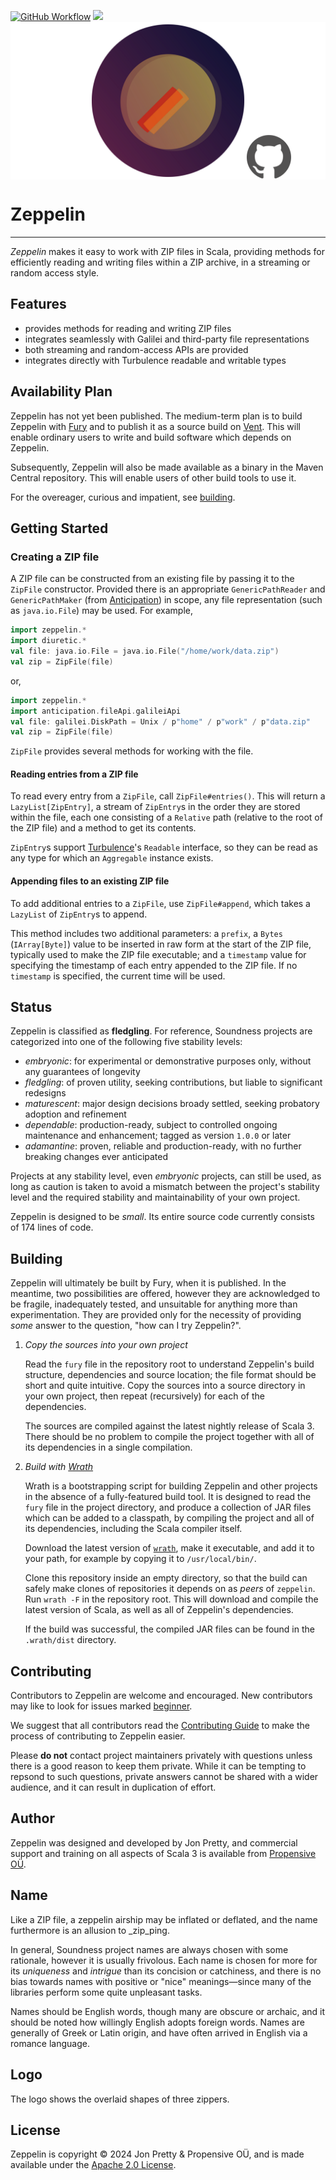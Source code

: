 [<img alt="GitHub Workflow" src="https://img.shields.io/github/actions/workflow/status/propensive/zeppelin/main.yml?style=for-the-badge" height="24">](https://github.com/propensive/zeppelin/actions)
[<img src="https://img.shields.io/discord/633198088311537684?color=8899f7&label=DISCORD&style=for-the-badge" height="24">](https://discord.gg/7b6mpF6Qcf)
<img src="/doc/images/github.png" valign="middle">

# Zeppelin

____

_Zeppelin_ makes it easy to work with ZIP files in Scala, providing methods for efficiently reading
and writing files within a ZIP archive, in a streaming or random access style.

## Features

- provides methods for reading and writing ZIP files
- integrates seamlessly with Galilei and third-party file representations
- both streaming and random-access APIs are provided
- integrates directly with Turbulence readable and writable types


## Availability Plan

Zeppelin has not yet been published. The medium-term plan is to build Zeppelin
with [Fury](https://github.com/propensive/fury) and to publish it as a source build on
[Vent](https://github.com/propensive/vent). This will enable ordinary users to write and build
software which depends on Zeppelin.

Subsequently, Zeppelin will also be made available as a binary in the Maven
Central repository. This will enable users of other build tools to use it.

For the overeager, curious and impatient, see [building](#building).

## Getting Started

### Creating a ZIP file

A ZIP file can be constructed from an existing file by passing it to the `ZipFile` constructor.
Provided there is an appropriate `GenericPathReader` and `GenericPathMaker` (from
[Anticipation](https://github.com/propensive/anticipation)) in scope, any file representation (such
as `java.io.File`) may be used. For example,
```scala
import zeppelin.*
import diuretic.*
val file: java.io.File = java.io.File("/home/work/data.zip")
val zip = ZipFile(file)
```
or,
```scala
import zeppelin.*
import anticipation.fileApi.galileiApi
val file: galilei.DiskPath = Unix / p"home" / p"work" / p"data.zip"
val zip = ZipFile(file)
```

`ZipFile` provides several methods for working with the file.

#### Reading entries from a ZIP file

To read every entry from a `ZipFile`, call `ZipFile#entries()`. This will return a `LazyList[ZipEntry]`, a stream
of `ZipEntry`s in the order they are stored within the file, each one consisting of a `Relative` path (relative to
the root of the ZIP file) and a method to get its contents.

`ZipEntry`s support [Turbulence](https://github.com/propensive/turbulence/)'s `Readable` interface, so they can be
read as any type for which an `Aggregable` instance exists.

#### Appending files to an existing ZIP file

To add additional entries to a `ZipFile`, use `ZipFile#append`, which takes a
`LazyList` of `ZipEntry`s to append.

This method includes two additional parameters: a `prefix`, a `Bytes`
(`IArray[Byte]`) value to be inserted in raw form at the start of the ZIP file,
typically used to make the ZIP file executable; and a `timestamp` value for
specifying the timestamp of each entry appended to the ZIP file. If no
`timestamp` is specified, the current time will be used.





## Status

Zeppelin is classified as __fledgling__. For reference, Soundness projects are
categorized into one of the following five stability levels:

- _embryonic_: for experimental or demonstrative purposes only, without any guarantees of longevity
- _fledgling_: of proven utility, seeking contributions, but liable to significant redesigns
- _maturescent_: major design decisions broady settled, seeking probatory adoption and refinement
- _dependable_: production-ready, subject to controlled ongoing maintenance and enhancement; tagged as version `1.0.0` or later
- _adamantine_: proven, reliable and production-ready, with no further breaking changes ever anticipated

Projects at any stability level, even _embryonic_ projects, can still be used,
as long as caution is taken to avoid a mismatch between the project's stability
level and the required stability and maintainability of your own project.

Zeppelin is designed to be _small_. Its entire source code currently consists
of 174 lines of code.

## Building

Zeppelin will ultimately be built by Fury, when it is published. In the
meantime, two possibilities are offered, however they are acknowledged to be
fragile, inadequately tested, and unsuitable for anything more than
experimentation. They are provided only for the necessity of providing _some_
answer to the question, "how can I try Zeppelin?".

1. *Copy the sources into your own project*
   
   Read the `fury` file in the repository root to understand Zeppelin's build
   structure, dependencies and source location; the file format should be short
   and quite intuitive. Copy the sources into a source directory in your own
   project, then repeat (recursively) for each of the dependencies.

   The sources are compiled against the latest nightly release of Scala 3.
   There should be no problem to compile the project together with all of its
   dependencies in a single compilation.

2. *Build with [Wrath](https://github.com/propensive/wrath/)*

   Wrath is a bootstrapping script for building Zeppelin and other projects in
   the absence of a fully-featured build tool. It is designed to read the `fury`
   file in the project directory, and produce a collection of JAR files which can
   be added to a classpath, by compiling the project and all of its dependencies,
   including the Scala compiler itself.
   
   Download the latest version of
   [`wrath`](https://github.com/propensive/wrath/releases/latest), make it
   executable, and add it to your path, for example by copying it to
   `/usr/local/bin/`.

   Clone this repository inside an empty directory, so that the build can
   safely make clones of repositories it depends on as _peers_ of `zeppelin`.
   Run `wrath -F` in the repository root. This will download and compile the
   latest version of Scala, as well as all of Zeppelin's dependencies.

   If the build was successful, the compiled JAR files can be found in the
   `.wrath/dist` directory.

## Contributing

Contributors to Zeppelin are welcome and encouraged. New contributors may like
to look for issues marked
[beginner](https://github.com/propensive/zeppelin/labels/beginner).

We suggest that all contributors read the [Contributing
Guide](/contributing.md) to make the process of contributing to Zeppelin
easier.

Please __do not__ contact project maintainers privately with questions unless
there is a good reason to keep them private. While it can be tempting to
repsond to such questions, private answers cannot be shared with a wider
audience, and it can result in duplication of effort.

## Author

Zeppelin was designed and developed by Jon Pretty, and commercial support and
training on all aspects of Scala 3 is available from [Propensive
O&Uuml;](https://propensive.com/).



## Name

Like a ZIP file, a zeppelin airship may be inflated or deflated, and the name furthermore is an allusion to _zip_ping.

In general, Soundness project names are always chosen with some rationale,
however it is usually frivolous. Each name is chosen for more for its
_uniqueness_ and _intrigue_ than its concision or catchiness, and there is no
bias towards names with positive or "nice" meanings—since many of the libraries
perform some quite unpleasant tasks.

Names should be English words, though many are obscure or archaic, and it
should be noted how willingly English adopts foreign words. Names are generally
of Greek or Latin origin, and have often arrived in English via a romance
language.

## Logo

The logo shows the overlaid shapes of three zippers.

## License

Zeppelin is copyright &copy; 2024 Jon Pretty & Propensive O&Uuml;, and
is made available under the [Apache 2.0 License](/license.md).

